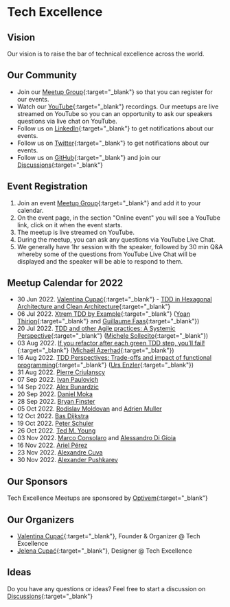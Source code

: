 # Tech Excellence

## Vision

Our vision is to raise the bar of technical excellence across the world.

## Our Community

- Join our [Meetup Group](https://www.meetup.com/techexcellence){:target="_blank"} so that you can register for our events.
- Watch our [YouTube](https://www.youtube.com/c/TechExcellence){:target="_blank"} recordings. Our meetups are live streamed on YouTube so you can an opportunity to ask our speakers questions via live chat on YouTube.
- Follow us on [LinkedIn](https://www.linkedin.com/company/techexcellenceio){:target="_blank"} to get notifications about our events.
- Follow us on [Twitter](https://twitter.com/techexcellence_){:target="_blank"} to get notifications about our events.
- Follow us on [GitHub](https://github.com/techexcellenceio){:target="_blank"} and join our [Discussions](https://github.com/techexcellenceio/techexcellence/discussions){:target="_blank"}

## Event Registration

1. Join an event [Meetup Group](https://www.meetup.com/techexcellence){:target="_blank"} and add it to your calendar.
2. On the event page, in the section "Online event" you will see a YouTube link, click on it when the event starts.
3. The meetup is live streamed on YouTube.
4. During the meetup, you can ask any questions via YouTube Live Chat.
5. We generally have 1hr session with the speaker, followed by 30 min Q&A whereby some of the questions from YouTube Live Chat will be displayed and the speaker will be able to respond to them.

## Meetup Calendar for 2022

- 30 Jun 2022. [Valentina Cupać](https://www.linkedin.com/in/valentinacupac/){:target="_blank"} - [TDD in Hexagonal Architecture and Clean Architecture](https://www.youtube.com/watch?v=WAoqGzVDHc0){:target="_blank"} 
- 06 Jul 2022. [Xtrem TDD by Example](https://www.youtube.com/watch?v=yxO7YHkB83I){:target="_blank"} ([Yoan Thirion](https://www.linkedin.com/in/yoanthirion/){:target="_blank"} and [Guillaume Faas](https://www.linkedin.com/in/guillaumefaas/){:target="_blank"})
- 20 Jul 2022. [TDD and other Agile practices: A Systemic Perspective](https://www.youtube.com/watch?v=a3jUXRJRddQ){:target="_blank"} ([Michele Sollecito](https://www.linkedin.com/in/michelesollecito/){:target="_blank"})
- 03 Aug 2022. [If you refactor after each green TDD step, you’ll fail!](https://www.youtube.com/watch?v=Vi_FtRXopdQ){:target="_blank"} ([Michaël Azerhad](https://www.linkedin.com/in/micha%C3%ABl-azerhad-9058a044/){:target="_blank"})
- 16 Aug 2022. [TDD Perspectives: Trade-offs and impact of functional programming](https://www.youtube.com/watch?v=JcKLqX8wuR4){:target="_blank"} ([Urs Enzler](https://www.linkedin.com/in/ursenzler/){:target="_blank"})
- 31 Aug 2022. [Pierre Criulanscy](https://www.linkedin.com/in/pierre-criulanscy/)
- 07 Sep 2022. [Ivan Paulovich](https://www.linkedin.com/in/ivanpaulovich/)
- 14 Sep 2022. [Alex Bunardzic](https://www.linkedin.com/in/alexbunardzic/)
- 20 Sep 2022. [Daniel Moka](https://www.linkedin.com/in/danielmoka/)
- 28 Sep 2022. [Bryan Finster](https://www.linkedin.com/in/bryan-finster/)
- 05 Oct 2022. [Rodislav Moldovan](https://www.linkedin.com/in/rodislav) and [Adrien Muller](https://www.linkedin.com/in/adrien-muller-566373a/)
- 12 Oct 2022. [Bas Dijkstra](https://www.linkedin.com/in/basdijkstra/)
- 19 Oct 2022. [Peter Schuler](https://www.linkedin.com/in/peterschuler/)
- 26 Oct 2022. [Ted M. Young](https://www.linkedin.com/in/tedmyoung/)
- 03 Nov 2022. [Marco Consolaro](https://www.linkedin.com/in/consolaro/) and [Alessandro Di Gioia](https://www.linkedin.com/in/alessandro-di-gioia/)
- 16 Nov 2022. [Ariel Pérez](https://www.linkedin.com/in/arielxperez/)
- 23 Nov 2022. [Alexandre Cuva](https://www.linkedin.com/in/cuvaalex/)
- 30 Nov 2022. [Alexander Pushkarev](https://www.linkedin.com/in/alexpushkarev/)

## Our Sponsors

Tech Excellence Meetups are sponsored by [Optivem](http://optivem.com/){:target="_blank"}

## Our Organizers

- [Valentina Cupać](https://www.linkedin.com/in/valentinacupac/){:target="_blank"}, Founder & Organizer @ Tech Excellence
- [Jelena Cupać](https://www.linkedin.com/in/jelenacupac/){:target="_blank"}, Designer @ Tech Excellence

## Ideas

Do you have any questions or ideas? Feel free to start a discussion on [Discussions](https://github.com/techexcellenceio/techexcellence/discussions){:target="_blank"}


<!--

## Values

- Technical Excellence
- Knowledge Sharing
- Continuous Improvement



## Community

This is a place for software engineers who care about software quality. You are motivated by clean code - it's not enough to make something work, you want to implement it well. You set high expectations for yourself and your team. 

> "There is no trade-off of quality vs. speed in software... Low quality means low speed... The only way to go fast is to go well." - Uncle Bob

You understand that the underlying problem faced by the software industry is the misunderstanding between speed and quality. For you, it's crystal-clear that you can't be fast without quality. Quality and speed go hand-in-hand. You push for quality even when you're in the minority. You find yourself in environments where no one seems to understand this. Companies are facing the same vicious cycle. Low quality, not enough time, requiring superstars to put out fires.

You want to make an impact in spreading technical excellence. You see technical excellence as a core foundation of your work, not a nice-to-have. You want to exchange knowledge with people who care about quality, people who enjoy learning, reading books, researching, continious improvement.

There aren't many people like you. People like you are dispersed across the world, trying their best to make a change, but the impact is localized to their immediate teams, or to their companies, or perhaps through meetups.

This is a global community aiming to bring together professional software engineers who have invested in their own personal growth, who are aiming to achieve mastery, poeple who never stop learning, people who enjoy mentoring and coaching, spreading knowledge. People for whom software engineering is more than just a 9-5 job.

## Collective Knowledge

The "inputs" are our discussions, knowledgesharing, collective knowledge: [Discussions](https://github.com/valentinacupac/community/discussions).

The "outputs" are a synthesis of knowledge, both conceptual (theory and abstractions) and practical (implementation through code samples). Current code samples are [Banking Kata in Java](https://github.com/valentinacupac/banking-kata-java) and [Banking Kata in .NET](https://github.com/valentinacupac/banking-kata-dotnet). Feel free to update this seciton with links to other GitHub samples.

This community is the first step towards bringing technical excellence back as the foundation.

## Contribute

To contribute to questions, ideas, knowledge exchange: start a discussion or join an existing discussion [Discussions](https://github.com/valentinacupac/community/discussions).

To contribute to the text of this website, you can [fork](https://github.com/valentinacupac/community/fork) this repository and make a pull request.

-->


